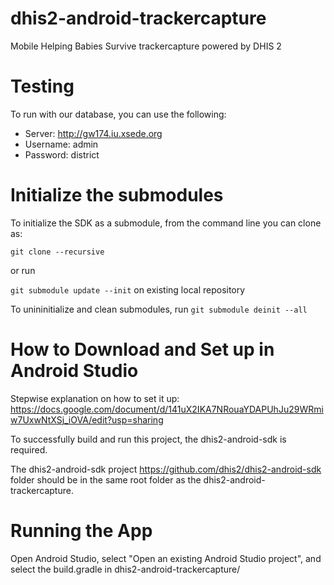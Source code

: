 # dhis2-android-trackercapture
Mobile Helping Babies Survive trackercapture powered by DHIS 2

# Testing
To run with our database, you can use the following:
- Server: http://gw174.iu.xsede.org
- Username: admin
- Password: district

# Initialize the submodules
To initialize the SDK as a submodule, from the command line you can clone as:

`git clone --recursive`

or run 

`git submodule update --init` on existing local repository

To unininitialize and clean submodules, run `git submodule deinit --all`

# How to Download and Set up in Android Studio
Stepwise explanation on how to set it up: https://docs.google.com/document/d/141uX2IKA7NRouaYDAPUhJu29WRmiw7UxwNtXSj_iOVA/edit?usp=sharing 

To successfully build and run this project, the dhis2-android-sdk is required.

The dhis2-android-sdk project https://github.com/dhis2/dhis2-android-sdk folder should be in the same root folder as the dhis2-android-trackercapture.

# Running the App
 
Open Android Studio, select "Open an existing Android Studio project", and select the build.gradle in dhis2-android-trackercapture/
